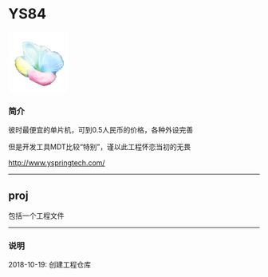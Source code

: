 ﻿
# YS84

[![sites](docs/mcuyun.png)](http://www.mcuyun.com)

### 简介

彼时最便宜的单片机，可到0.5人民币的价格，各种外设完善

但是开发工具MDT比较“特别”，谨以此工程怀恋当初的无畏

http://www.yspringtech.com/

---

## proj

包括一个工程文件

---

### 说明

2018-10-19: 创建工程仓库

